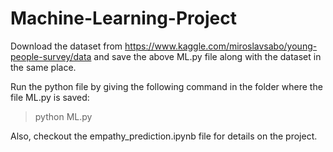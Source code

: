 # Machine-Learning-Project

Download the dataset from https://www.kaggle.com/miroslavsabo/young-people-survey/data and save the above ML.py file along with the dataset in the same place.

Run the python file by giving the following command in the folder where the file ML.py is saved:

> python ML.py

Also, checkout the empathy_prediction.ipynb file for details on the project.

